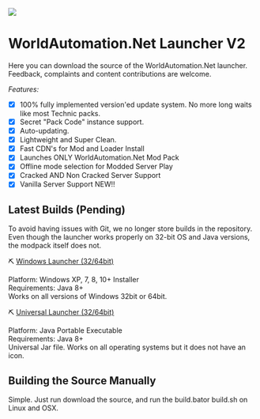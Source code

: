 ![](https://www.worldautomation.net/images/home_logo.png)
# WorldAutomation.Net Launcher V2 #

Here you can download the source of the WorldAutomation.Net launcher.
Feedback, complaints and content contributions are welcome.

*Features:*
- [x] 100% fully implemented version'ed update system. No more long waits like most Technic packs.
- [x] Secret "Pack Code" instance support.
- [x] Auto-updating.
- [x] Lightweight and Super Clean.
- [x] Fast CDN's for Mod and Loader Install
- [x] Launches ONLY WorldAutomation.Net Mod Pack
- [x] Offline mode selection for Modded Server Play
- [x] Cracked AND Non Cracked Server Support
- [x] Vanilla Server Support NEW!!

## Latest Builds (Pending) ##
To avoid having issues with Git, we no longer store builds in the repository.
Even though the launcher works properly on 32-bit OS and Java versions, the modpack itself does not.

⛏ [Windows Launcher (32/64bit)](https://github.com/worldautomation/WA-Launcher-Pack/raw/master/build%20tools/WorldAutomation.exe)

Platform: Windows XP, 7, 8, 10+ Installer<br />
Requirements: Java 8+<br />
Works on all versions of Windows 32bit or 64bit.

⛏ [Universal Launcher (32/64bit)](https://github.com/worldautomation/WA-Launcher-Pack/raw/master/build%20tools/WorldAutomation.jar)

Platform: Java Portable Executable<br />
Requirements: Java 8+<br />
Universal Jar file. Works on all operating systems but it does not have an icon.

## Building the Source Manually ##

Simple. Just run download the source, and run the build.bator build.sh on Linux and OSX.